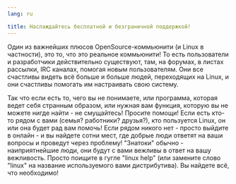 ```yaml
---
lang: ru

title: Наслаждайтесь бесплатной и безграничной поддержкой!
---
```


Один из важнейших плюсов OpenSource-коммьюнити (и Linux в частности),
это то, что это реальное коммьюнити! То есть пользователи и разработчики
действительно существуют, там, на форумах, в листах рассылки, IRC каналах,
помогая новым пользователям. Они все счастливы видеть всё больше и больше
людей, переходящих на Linux, и они счастливы помогать им настраивать свою
систему.

Так что если есть то, чего вы не понимаете, или программа, которая
ведет себя странным образом, или нужная вам функция, которую вы не
можете нигде найти - не смущайтесь! Просите помощи! Если есть кто-то
рядом с вами (семья? работники? друзья?), кто пользуется Linux, он
или она будет рад вам помочь! Если рядом никого нет - просто выйдите
в онлайн - и вы найдете сотни мест, где добрые люди ответят на ваши
вопросы и проведут через проблему! "Знатоки" обычно - наиприятнейшие
люди, они будут с вами вежливы в ответ на вашу вежливость. Просто
поищите в гугле "linux help" (или замените слово "linux" на название
используемого вами дистрибутива). Вы найдете всё, что необходимо!




